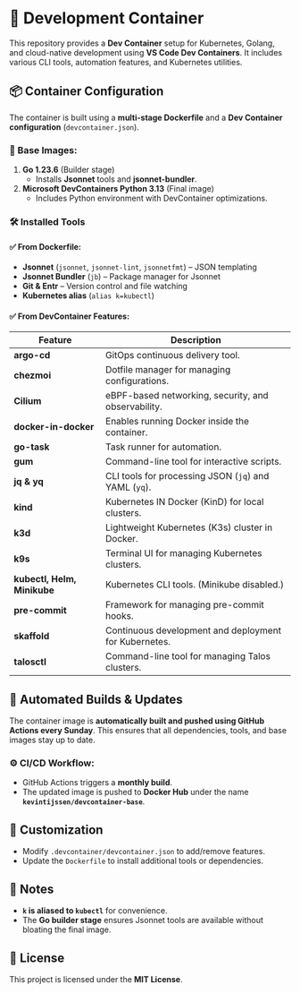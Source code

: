 # 🚀 Development Container

This repository provides a **Dev Container** setup for Kubernetes, Golang, and cloud-native development using **VS Code Dev Containers**. It includes various CLI tools, automation features, and Kubernetes utilities.

## 📦 Container Configuration

The container is built using a **multi-stage Dockerfile** and a **Dev Container configuration** (`devcontainer.json`).  

### 🔨 Base Images:
1. **Go 1.23.6** (Builder stage)  
   - Installs **Jsonnet** tools and **jsonnet-bundler**.
2. **Microsoft DevContainers Python 3.13** (Final image)  
   - Includes Python environment with DevContainer optimizations.

### 🛠 Installed Tools

#### ✅ From Dockerfile:
- **Jsonnet** (`jsonnet`, `jsonnet-lint`, `jsonnetfmt`) – JSON templating
- **Jsonnet Bundler** (`jb`) – Package manager for Jsonnet
- **Git & Entr** – Version control and file watching
- **Kubernetes alias** (`alias k=kubectl`)

#### ✅ From DevContainer Features:
| Feature | Description |
|---------|------------|
| **argo-cd** | GitOps continuous delivery tool. |
| **chezmoi** | Dotfile manager for managing configurations. |
| **Cilium** | eBPF-based networking, security, and observability. |
| **docker-in-docker** | Enables running Docker inside the container. |
| **go-task** | Task runner for automation. |
| **gum** | Command-line tool for interactive scripts. |
| **jq & yq** | CLI tools for processing JSON (`jq`) and YAML (`yq`). |
| **kind** | Kubernetes IN Docker (KinD) for local clusters. |
| **k3d** | Lightweight Kubernetes (K3s) cluster in Docker. |
| **k9s** | Terminal UI for managing Kubernetes clusters. |
| **kubectl, Helm, Minikube** | Kubernetes CLI tools. (Minikube disabled.) |
| **pre-commit** | Framework for managing pre-commit hooks. |
| **skaffold** | Continuous development and deployment for Kubernetes. |
| **talosctl** | Command-line tool for managing Talos clusters. |


## 🔄 Automated Builds & Updates

The container image is **automatically built and pushed using GitHub Actions every Sunday**. This ensures that all dependencies, tools, and base images stay up to date.

### ⚙️ CI/CD Workflow:
- GitHub Actions triggers a **monthly build**.
- The updated image is pushed to **Docker Hub** under the name **`kevintijssen/devcontainer-base`**.

## 🔧 Customization

- Modify `.devcontainer/devcontainer.json` to add/remove features.
- Update the `Dockerfile` to install additional tools or dependencies.


## 📝 Notes

- **`k` is aliased to `kubectl`** for convenience.
- The **Go builder stage** ensures Jsonnet tools are available without bloating the final image.

## 📜 License

This project is licensed under the **MIT License**.
